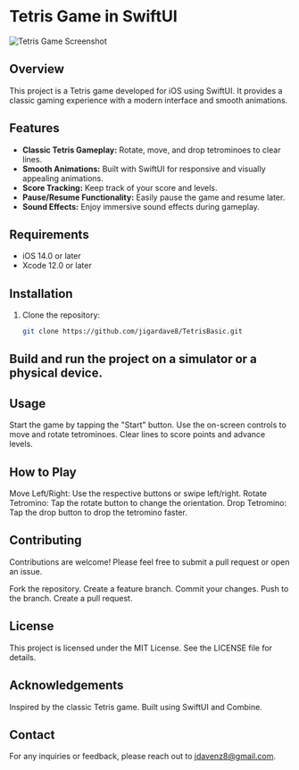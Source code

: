# Tetris Game in SwiftUI

![Tetris Game Screenshot](screenshot.png)

## Overview

This project is a Tetris game developed for iOS using SwiftUI. It provides a classic gaming experience with a modern interface and smooth animations. 

## Features

- **Classic Tetris Gameplay:** Rotate, move, and drop tetrominoes to clear lines.
- **Smooth Animations:** Built with SwiftUI for responsive and visually appealing animations.
- **Score Tracking:** Keep track of your score and levels.
- **Pause/Resume Functionality:** Easily pause the game and resume later.
- **Sound Effects:** Enjoy immersive sound effects during gameplay.

## Requirements

- iOS 14.0 or later
- Xcode 12.0 or later

## Installation

1. Clone the repository:
   ```bash
   git clone https://github.com/jigardave8/TetrisBasic.git
##

## Build and run the project on a simulator or a physical device.


##  Usage
Start the game by tapping the "Start" button.
Use the on-screen controls to move and rotate tetrominoes.
Clear lines to score points and advance levels.

## How to Play
Move Left/Right: Use the respective buttons or swipe left/right.
Rotate Tetromino: Tap the rotate button to change the orientation.
Drop Tetromino: Tap the drop button to drop the tetromino faster.


## Contributing
Contributions are welcome! Please feel free to submit a pull request or open an issue.

Fork the repository.
Create a feature branch.
Commit your changes.
Push to the branch.
Create a pull request.

## License
This project is licensed under the MIT License. See the LICENSE file for details.

## Acknowledgements
Inspired by the classic Tetris game.
Built using SwiftUI and Combine.

## Contact
For any inquiries or feedback, please reach out to jdavenz8@gmail.com.
